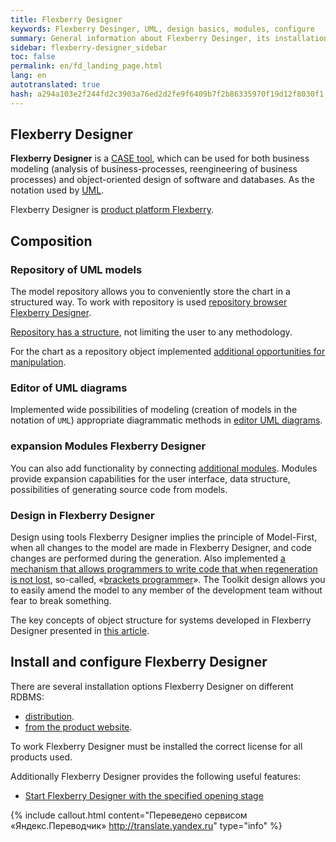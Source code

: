 ```yaml
--- 
title: Flexberry Designer 
keywords: Flexberry Desinger, UML, design basics, modules, configure 
summary: General information about Flexberry Desinger, its installation and configuration 
sidebar: flexberry-designer_sidebar 
toc: false 
permalink: en/fd_landing_page.html 
lang: en 
autotranslated: true 
hash: a294a103e2f244fd2c3903a76ed2d2fe9f6409b7f2b86335970f19d12f8030f1 
--- 
```


## Flexberry Designer 

**Flexberry Designer** is a [CASE tool](https://ru.wikipedia.org/wiki/CASE), which can be used for both business modeling (analysis of business-processes, reengineering of business processes) and object-oriented design of software and databases. As the notation used by [UML](http://www.uml.org). 

Flexberry Designer is [product platform Flexberry](fp_platform-structure.html). 

## Composition 

### Repository of UML models 

The model repository allows you to conveniently store the chart in a structured way. To work with repository is used [repository browser Flexberry Designer](fd_repository-browser.html). 

[Repository has a structure](fd_recommended-structure-repository.html), not limiting the user to any methodology. 

For the chart as a repository object implemented [additional opportunities for manipulation](fd_working-repository-browser.html). 

### Editor of UML diagrams 

Implemented wide possibilities of modeling (creation of models in the notation of `UML`) appropriate diagrammatic methods in [editor UML diagrams](fd_editing-diagram.html). 

### expansion Modules Flexberry Designer 

You can also add functionality by connecting [additional modules](fd_flexberry-plugins.html). Modules provide expansion capabilities for the user interface, data structure, possibilities of generating source code from models. 

### Design in Flexberry Designer 

Design using tools Flexberry Designer implies the principle of Model-First, when all changes to the model are made in Flexberry Designer, and code changes are performed during the generation. Also implemented [a mechanism that allows programmers to write code that when regeneration is not lost](fd_code-generation.html), so-called, «[brackets programmer](fo_programmer-brackets.html)». The Toolkit design allows you to easily amend the model to any member of the development team without fear to break something. 

The key concepts of object structure for systems developed in Flexberry Designer presented in [this article](fd_key-concepts.html). 

## Install and configure Flexberry Designer 

There are several installation options Flexberry Designer on different RDBMS: 

* [distribution](fd_standalone-install.html). 
* [from the product website](fd_install.html).

To work Flexberry Designer must be installed the correct license for all products used. 

Additionally Flexberry Designer provides the following useful features: 

* [Start Flexberry Designer with the specified opening stage](fd_running-opening-stage.html) 



{% include callout.html content="Переведено сервисом «Яндекс.Переводчик» <http://translate.yandex.ru>" type="info" %}